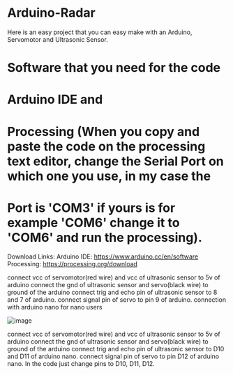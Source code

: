 # Arduino-Radar
Here is an easy project that you can easy make with an Arduino, Servomotor and Ultrasonic Sensor.

# Software that you need for the code 
# Arduino IDE and
# Processing (When you copy and paste the code on the processing text editor, change the Serial Port on which one you use, in my case the 
# Port is 'COM3' if yours is for example 'COM6' change it to 'COM6' and run the processing).

Download Links:     Arduino IDE:      https://www.arduino.cc/en/software
                    Processing:       https://processing.org/download



connect vcc of servomotor(red wire) and vcc of ultrasonic sensor to 5v of arduino
connect the gnd of ultrasonic sensor and servo(black wire) to ground of the arduino
connect trig and echo pin of ultrasonic sensor to 8 and 7 of arduino.
connect signal pin of servo to pin 9 of arduino.
connection with arduino nano for nano users


![image](https://user-images.githubusercontent.com/46540325/163179828-96fa064a-9e45-4988-b5a7-b4d57ddd729b.png)

connect vcc of servomotor(red wire) and vcc of ultrasonic sensor to 5v of arduino
connect the gnd of ultrasonic sensor and servo(black wire) to ground of the arduino
connect trig and echo pin of ultrasonic sensor to D10 and D11 of arduino nano.
connect signal pin of servo to pin D12 of arduino nano.
In the code just change pins to D10, D11, D12.
